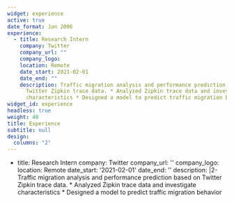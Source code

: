 ```yaml
---
widget: experience
active: true
date_format: Jan 2006
experience:
  - title: Research Intern
    company: Twitter
    company_url: ""
    company_logo:
    location: Remote
    date_start: 2021-02-01
    date_end: ""
    description: Traffic migration analysis and performance prediction based on
      Twitter Zipkin trace data. * Analyzed Zipkin trace data and investigate
      characteristics * Designed a model to predict traffic migration behavior
widget_id: experience
headless: true
weight: 40
title: Experience
subtitle: null
design:
  columns: "2"
---
```

* title: Research Intern
  company: Twitter
  company_url: ''
  company_logo: 
  location: Remote
  date_start: '2021-02-01'
  date_end: ''
  description: |2-
      Traffic migration analysis and performance prediction based on Twitter Zipkin trace data.
       * Analyzed Zipkin trace data and investigate characteristics
       * Designed a model to predict traffic migration behavior
